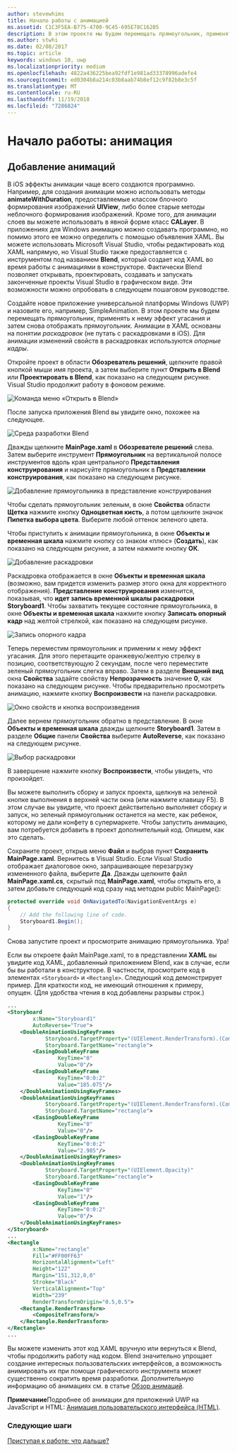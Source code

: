 ```yaml
---
author: stevewhims
title: Начало работы с анимацией
ms.assetid: C1C3F5EA-B775-4700-9C45-695E78C16205
description: В этом проекте мы будем перемещать прямоугольник, применять к нему эффект угасания и затем снова отображать прямоугольник.
ms.author: stwhi
ms.date: 02/08/2017
ms.topic: article
keywords: windows 10, uwp
ms.localizationpriority: medium
ms.openlocfilehash: 4822a436225bea92fdf1e981ad33378996adefe4
ms.sourcegitcommit: ed0304b8a214c03b8aab74b8ef12c9f82b8e3c5f
ms.translationtype: MT
ms.contentlocale: ru-RU
ms.lasthandoff: 11/19/2018
ms.locfileid: "7286824"
---
```

# <a name="getting-started-animation"></a>Начало работы: анимация


## <a name="adding-animations"></a>Добавление анимаций

В iOS эффекты анимации чаще всего создаются программно. Например, для создания анимации можно использовать методы **animateWithDuration**, предоставляемые классом блочного формирования изображений **UIView**, либо более старые методы неблочного формирования изображений. Кроме того, для анимации слоев вы можете использовать в явной форме класс **CALayer**. В приложениях для Windows анимацию можно создавать программно, но помимо этого ее можно определить с помощью объявления XAML. Вы можете использовать Microsoft Visual Studio, чтобы редактировать код XAML напрямую, но Visual Studio также предоставляется с инструментом под названием **Blend**, который создает код XAML во время работы с анимациями в конструкторе. Фактически Blend позволяет открывать, проектировать, создавать и запускать законченные проекты Visual Studio в графическом виде. Эти возможности можно опробовать в следующем пошаговом руководстве.

Создайте новое приложение универсальной платформы Windows (UWP) и назовите его, например, SimpleAnimation. В этом проекте мы будем перемещать прямоугольник, применять к нему эффект угасания и затем снова отображать прямоугольник. Анимации в XAML основаны на понятии *раскадровок* (не путать с раскадровками в iOS). Для анимации изменений свойств в раскадровках используются *опорные кадры*.

Откройте проект в области **Обозреватель решений**, щелкните правой кнопкой мыши имя проекта, а затем выберите пункт **Открыть в Blend** или **Проектировать в Blend**, как показано на следующем рисунке. Visual Studio продолжит работу в фоновом режиме.

![Команда меню «Открыть в Blend»](images/ios-to-uwp/vs-open-in-blend.png)

После запуска приложения Blend вы увидите окно, похожее на следующее.

![Среда разработки Blend](images/ios-to-uwp/blend-1.png)

Дважды щелкните **MainPage.xaml** в **Обозревателе решений** слева. Затем выберите инструмент **Прямоугольник** на вертикальной полосе инструментов вдоль края центрального **Представления конструирования** и нарисуйте прямоугольник в **Представлении конструирования**, как показано на следующем рисунке.

![Добавление прямоугольника в представление конструирования](images/ios-to-uwp/blend-2.png)

Чтобы сделать прямоугольник зеленым, в окне **Свойства** области **Щетка** нажмите кнопку **Одноцветная кисть**, а потом щелкните значок **Пипетка выбора цвета**. Выберите любой оттенок зеленого цвета.

Чтобы приступить к анимации прямоугольника, в окне **Объекты и временная шкала** нажмите кнопку со знаком «плюс» (**Создать**), как показано на следующем рисунке, а затем нажмите кнопку **ОК**.

![Добавление раскадровки](images/ios-to-uwp/blend-3.png)

Раскадровка отображается в окне **Объекты и временная шкала** (возможно, вам придется изменить размер этого окна для корректного отображения). **Представление конструирования** изменится, показывая, что **идет запись временной шкалы раскадровки Storyboard1**. Чтобы захватить текущее состояние прямоугольника, в окне **Объекты и временная шкала** нажмите кнопку **Записать опорный кадр** над желтой стрелкой, как показано на следующем рисунке.

![Запись опорного кадра](images/ios-to-uwp/blend-4.png)

Теперь переместим прямоугольник и применим к нему эффект угасания. Для этого перетащите оранжевую/желтую стрелку в позицию, соответствующую 2 секундам, после чего переместите зеленый прямоугольник слегка вправо. Затем в разделе **Внешний вид** окна **Свойства** задайте свойству **Непрозрачность** значение **0**, как показано на следующем рисунке. Чтобы предварительно просмотреть анимацию, нажмите кнопку **Воспроизвести** на панели раскадровки.

![Окно свойств и кнопка воспроизведения](images/ios-to-uwp/blend-5.png)

Далее вернем прямоугольник обратно в представление. В окне **Объекты и временная шкала** дважды щелкните **Storyboard1**. Затем в разделе **Общие** панели **Свойства** выберите **AutoReverse**, как показано на следующем рисунке.

![Выбор раскадровки](images/ios-to-uwp/blend-6.png)

В завершение нажмите кнопку **Воспроизвести**, чтобы увидеть, что произойдет.

Вы можете выполнить сборку и запуск проекта, щелкнув на зеленой кнопке выполнения в верхней части окна (или нажмите клавишу F5). В этом случае вы увидите, что проект действительно выполняет сборку и запуск, но зеленый прямоугольник останется на месте, как ребенок, которому не дали конфету в супермаркете. Чтобы запустить анимацию, вам потребуется добавить в проект дополнительный код. Опишем, как это сделать.

Сохраните проект, открыв меню **Файл** и выбрав пункт **Сохранить MainPage.xaml**. Вернитесь в Visual Studio. Если Visual Studio отображает диалоговое окно, запрашивающее перезагрузку измененного файла, выберите **Да**. Дважды щелкните файл **MainPage.xaml.cs**, скрытый под **MainPage.xaml**, чтобы открыть его, а затем добавьте следующий код сразу над методом public MainPage():

```csharp
protected override void OnNavigatedTo(NavigationEventArgs e)
{
    // Add the following line of code.
    Storyboard1.Begin();
}
```

Снова запустите проект и просмотрите анимацию прямоугольника. Ура!

Если вы откроете файл MainPage.xaml, то в представлении **XAML** вы увидите код XAML, добавленный приложением Blend, как в случае, если бы вы работали в конструкторе. В частности, просмотрите код в элементах `<Storyboard>` и `<Rectangle>`. Следующий код демонстрирует пример. Для краткости код, не имеющий отношения к примеру, опущен. (Для удобства чтения в код добавлены разрывы строк.)

```xml
...
<Storyboard 
        x:Name="Storyboard1" 
        AutoReverse="True">
    <DoubleAnimationUsingKeyFrames 
            Storyboard.TargetProperty="(UIElement.RenderTransform).(CompositeTransform.TranslateX)"
            Storyboard.TargetName="rectangle">
        <EasingDoubleKeyFrame 
                KeyTime="0" 
                Value="0"/>
        <EasingDoubleKeyFrame 
                KeyTime="0:0:2" 
                Value="185.075"/>
    </DoubleAnimationUsingKeyFrames>
    <DoubleAnimationUsingKeyFrames 
            Storyboard.TargetProperty="(UIElement.RenderTransform).(CompositeTransform.TranslateY)" 
            Storyboard.TargetName="rectangle">
        <EasingDoubleKeyFrame 
                KeyTime="0" 
                Value="0"/>
        <EasingDoubleKeyFrame 
                KeyTime="0:0:2" 
                Value="2.985"/>
    </DoubleAnimationUsingKeyFrames>
    <DoubleAnimationUsingKeyFrames 
            Storyboard.TargetProperty="(UIElement.Opacity)" 
            Storyboard.TargetName="rectangle">
        <EasingDoubleKeyFrame 
                KeyTime="0" 
                Value="1"/>
        <EasingDoubleKeyFrame 
                KeyTime="0:0:2"
                Value="0"/>
    </DoubleAnimationUsingKeyFrames>
</Storyboard>
...
<Rectangle 
        x:Name="rectangle" 
        Fill="#FF00FF63" 
        HorizontalAlignment="Left" 
        Height="122" 
        Margin="151,312,0,0" 
        Stroke="Black" 
        VerticalAlignment="Top" 
        Width="239" 
        RenderTransformOrigin="0.5,0.5">
    <Rectangle.RenderTransform>
        <CompositeTransform/>
    </Rectangle.RenderTransform>
</Rectangle>
...
```

Вы можете изменить этот код XAML вручную или вернуться к Blend, чтобы продолжить работу над кодом. Blend значительно упрощает создание интересных пользовательских интерфейсов, а возможность анимировать их при помощи графического инструмента может существенно сократить время разработки. Дополнительную информацию об анимациях см. в статье [Обзор анимаций](https://msdn.microsoft.com/library/windows/apps/mt187350).

**Примечание**Подробнее об анимации для <span class="legacy-term">приложений UWP на JavaScript и HTML</span>: [Анимация пользовательского интерфейса (HTML)](https://msdn.microsoft.com/library/windows/apps/hh465165).

### <a name="next-step"></a>Следующие шаги

[Приступая к работе: что дальше?](getting-started-what-next.md)
